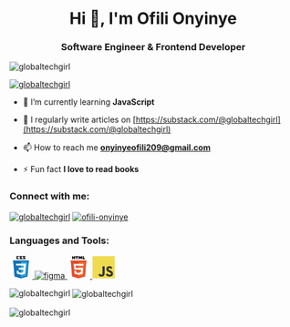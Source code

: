 <h1 align="center">Hi 👋, I'm Ofili Onyinye</h1>
<h3 align="center">Software Engineer & Frontend Developer</h3>

<p align="left"> <img src="https://komarev.com/ghpvc/?username=globaltechgirl&label=Profile%20views&color=0e75b6&style=flat" alt="globaltechgirl" /> </p>

<p align="left"> <a href="https://twitter.com/globaltechgirl" target="blank"><img src="https://img.shields.io/twitter/follow/globaltechgirl?logo=twitter&style=for-the-badge" alt="globaltechgirl" /></a> </p>

- 🌱 I’m currently learning **JavaScript**

- 📝 I regularly write articles on [https://substack.com/@globaltechgirl](https://substack.com/@globaltechgirl)

- 📫 How to reach me **onyinyeofili209@gmail.com**

- ⚡ Fun fact **I love to read books**

<h3 align="left">Connect with me:</h3>
<p align="left">
<a href="https://twitter.com/globaltechgirl" target="blank"><img align="center" src="https://raw.githubusercontent.com/rahuldkjain/github-profile-readme-generator/master/src/images/icons/Social/twitter.svg" alt="globaltechgirl" height="30" width="40" /></a>
<a href="https://linkedin.com/in/ofili-onyinye" target="blank"><img align="center" src="https://raw.githubusercontent.com/rahuldkjain/github-profile-readme-generator/master/src/images/icons/Social/linked-in-alt.svg" alt="ofili-onyinye" height="30" width="40" /></a>
</p>

<h3 align="left">Languages and Tools:</h3>
<p align="left"> <a href="https://www.w3schools.com/css/" target="_blank" rel="noreferrer"> <img src="https://raw.githubusercontent.com/devicons/devicon/master/icons/css3/css3-original-wordmark.svg" alt="css3" width="40" height="40"/> </a> <a href="https://www.figma.com/" target="_blank" rel="noreferrer"> <img src="https://www.vectorlogo.zone/logos/figma/figma-icon.svg" alt="figma" width="40" height="40"/> </a> <a href="https://www.w3.org/html/" target="_blank" rel="noreferrer"> <img src="https://raw.githubusercontent.com/devicons/devicon/master/icons/html5/html5-original-wordmark.svg" alt="html5" width="40" height="40"/> </a> <a href="https://developer.mozilla.org/en-US/docs/Web/JavaScript" target="_blank" rel="noreferrer"> <img src="https://raw.githubusercontent.com/devicons/devicon/master/icons/javascript/javascript-original.svg" alt="javascript" width="40" height="40"/> </a> </p>

<p><img align="left" src="https://github-readme-stats.vercel.app/api/top-langs?username=globaltechgirl&show_icons=true&locale=en&layout=compact" alt="globaltechgirl" /></p>

<p>&nbsp;<img align="center" src="https://github-readme-stats.vercel.app/api?username=globaltechgirl&show_icons=true&locale=en" alt="globaltechgirl" /></p>

<p><img align="center" src="https://github-readme-streak-stats.herokuapp.com/?user=globaltechgirl&" alt="globaltechgirl" /></p>
